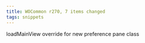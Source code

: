 ```yaml
---
title: WOCommon r270, 7 items changed
tags: snippets
---
```


loadMainView override for new preference pane class
